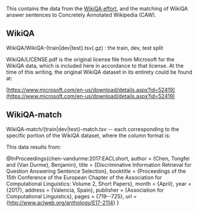 This contains the data from the [WikiQA effort](https://aclweb.org/anthology/D15-1237), and the matching of WikiQA answer sentences to Concretely Annotated Wikipedia (CAW).

WikiQA
------

WikiQA/WikiQA-{train|dev|test}.tsv(.gz) : the train, dev, test split

WikiQA/LICENSE.pdf is the original license file from Microsoft for the WikiQA data, which is included here in accordance to that license.  At the time of this writing, the original WikiQA dataset in its entirety could be found at:

[https://www.microsoft.com/en-us/download/details.aspx?id=52419](https://www.microsoft.com/en-us/download/details.aspx?id=52419)


WikiQA-match
------------

WikiQA-match/{train|dev|test}-match.tsv -- each corresponding to the specific portion of the WikiQA dataset, where the column format is:

<WikiQA Sentence ID>    <CAW Article Title> <CAW Article Title:Section Number:Sentence Number>  <Sentence UUID> <Label>

This data results from:

@InProceedings{chen-vandurme:2017:EACLshort,
  author    = {Chen, Tongfei  and  {Van Durme}, Benjamin},
  title     = {Discriminative Information Retrieval for Question Answering Sentence Selection},
  booktitle = {Proceedings of the 15th Conference of the European Chapter of the Association for Computational Linguistics: Volume 2, Short Papers},
  month     = {April},
  year      = {2017},
  address   = {Valencia, Spain},
  publisher = {Association for Computational Linguistics},
  pages     = {719--725},
  url       = {http://www.aclweb.org/anthology/E17-2114}
}